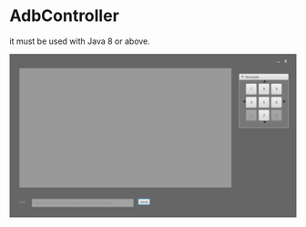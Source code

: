 # AdbController

it must be used with Java 8 or above.

<img src="https://github.com/LeshLiao/AdbController/blob/main/media/adbpanel.jpg" width="600" >
